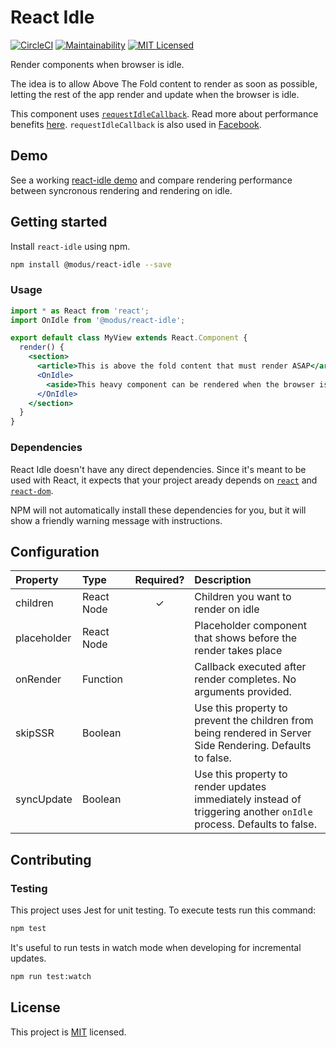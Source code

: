 # React Idle
[![CircleCI](https://circleci.com/gh/ModusCreateOrg/react-idle/tree/master.svg?style=svg)](https://circleci.com/gh/ModusCreateOrg/react-idle/tree/master)
[![Maintainability](https://api.codeclimate.com/v1/badges/326d2ade32726ead6067/maintainability)](https://codeclimate.com/github/ModusCreateOrg/react-idle/maintainability)
[![MIT Licensed](https://img.shields.io/badge/license-MIT-blue.svg?style=flat-square)](https://github.com/ModusCreateOrg/react-idle/blob/master/LICENSE)

Render components when browser is idle.

The idea is to allow Above The Fold content to render as soon as possible, letting the rest of the app render and update when the browser is idle.

This component uses [`requestIdleCallback`](https://developer.mozilla.org/en-US/docs/Web/API/Window/requestIdleCallback). Read more about performance benefits [here](https://developers.google.com/web/updates/2015/08/using-requestidlecallback). `requestIdleCallback` is also used in [Facebook](https://github.com/facebook/react/blob/233195cb6bc632ade61a8f64569b4d94061860d6/src/renderers/shared/fiber/ReactFiberScheduler.js#L815-L818).

## Demo
See a working [react-idle demo](https://react-idle.modus.app/) and compare rendering performance between syncronous rendering and rendering on idle.

## Getting started
Install `react-idle` using npm.

```bash
npm install @modus/react-idle --save
```

### Usage
```jsx
import * as React from 'react';
import OnIdle from '@modus/react-idle';

export default class MyView extends React.Component {
  render() {
    <section>
      <article>This is above the fold content that must render ASAP</article>
      <OnIdle>
        <aside>This heavy component can be rendered when the browser is idle</aside>
      </OnIdle>
    </section>
  }
}
```

### Dependencies
React Idle doesn't have any direct dependencies. Since it's meant to be used with React, it expects that your project aready depends on [`react`](https://www.npmjs.com/package/react) and [`react-dom`](https://www.npmjs.com/package/react-dom).

NPM will not automatically install these dependencies for you, but it will show a friendly warning message with instructions.

## Configuration
| Property | Type | Required? | Description |
|:---|:---|:---:|:---|
| children | React Node | ✓ | Children you want to render on idle |
| placeholder | React Node |  | Placeholder component that shows before the render takes place |
| onRender | Function |  | Callback executed after render completes. No arguments provided. |
| skipSSR | Boolean |  | Use this property to prevent the children from being rendered in Server Side Rendering. Defaults to false. |
| syncUpdate | Boolean |  | Use this property to render updates immediately instead of triggering another `onIdle` process. Defaults to false. |

## Contributing

### Testing
This project uses Jest for unit testing. To execute tests run this command:

```sh
npm test
```

It's useful to run tests in watch mode when developing for incremental updates.

```sh
npm run test:watch
```

## License

This project is [MIT](./LICENSE) licensed.
